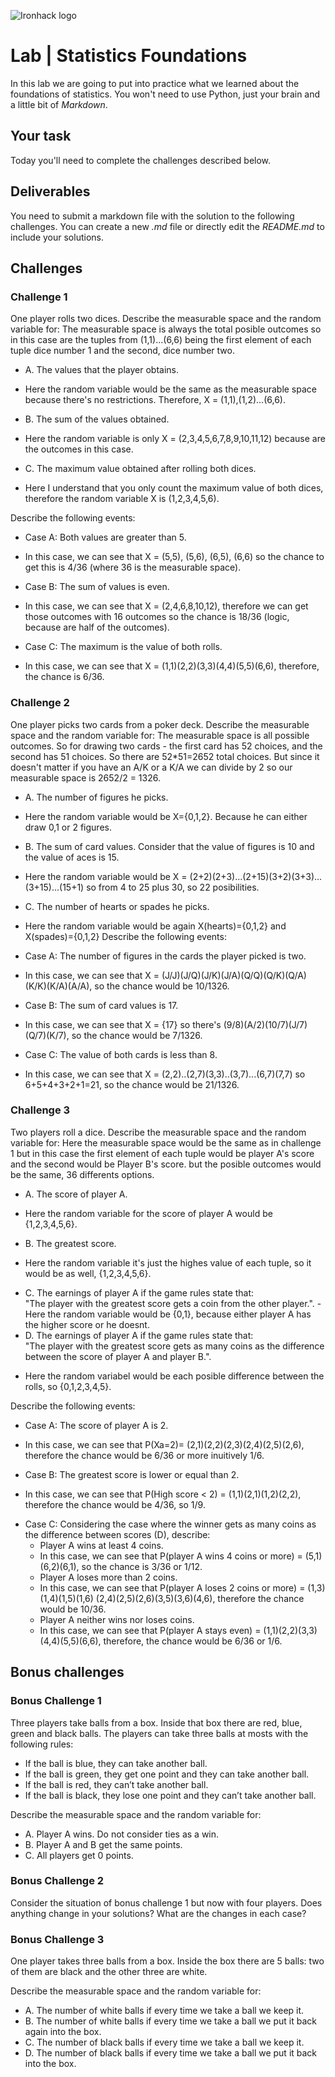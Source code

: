 ![Ironhack logo](https://i.imgur.com/1QgrNNw.png)

# Lab | Statistics Foundations
In this lab we are going to put into practice what we learned about the foundations of statistics. You won't need to use Python, just your brain and a little bit of *Markdown*. 

## Your task
Today you'll need to complete the challenges described below.

## Deliverables
You need to submit a markdown file with the solution to the following challenges. You can create a new *.md* file or directly edit the *README.md* to include your solutions.

## Challenges
### Challenge 1
One player rolls two dices. Describe the measurable space and the random variable for:
The measurable space is always the total posible outcomes so in this case are the tuples from (1,1)...(6,6) being the first element of each tuple dice number 1 and the second, dice number two.
* A. The values that the player obtains. 
- Here the random variable would be the same as the measurable space because there's no restrictions. Therefore, X = (1,1),(1,2)...(6,6).
* B. The sum of the values obtained.
- Here the random variable is only X = (2,3,4,5,6,7,8,9,10,11,12) because are the outcomes in this case.
* C. The maximum value obtained after rolling both dices.
- Here I understand that you only count the maximum value of both dices, therefore the random variable X is (1,2,3,4,5,6).

Describe the following events:
* Case A: Both values are greater than 5.
- In this case, we can see that X = (5,5), (5,6), (6,5), (6,6) so the chance to get this is 4/36 (where 36 is the measurable space).
* Case B: The sum of values is even.
- In this case, we can see that X = (2,4,6,8,10,12), therefore we can get those outcomes with 16 outcomes so the chance is 18/36 (logic, because are half of the outcomes).
* Case C: The maximum is the value of both rolls.
- In this case, we can see that X = (1,1)(2,2)(3,3)(4,4)(5,5)(6,6), therefore, the chance is 6/36.

### Challenge 2
One player picks two cards from a poker deck. Describe the measurable space and the random variable for:
The measurable space is all possible outcomes. So for drawing two cards - the first card has 52 choices, and the second has 51 choices. So there are 52*51=2652 total choices. But since it doesn't matter if you have an A/K or a K/A we can divide by 2 so our measurable space is 2652/2 = 1326.
* A. The number of figures he picks.
- Here the random variable would be X={0,1,2}. Because he can either draw 0,1 or 2 figures.
* B. The sum of card values. Consider that the value of figures is 10 and the value of aces is 15.
- Here the random variable would be X = (2+2)(2+3)...(2+15)(3+2)(3+3)...(3+15)...(15+1) so from 4 to 25 plus 30, so 22 posibilities.
* C. The number of hearts or spades he picks.
- Here the random variable would be again X(hearts)={0,1,2} and X(spades)={0,1,2}
Describe the following events:
* Case A: The number of figures in the cards the player picked is two.
- In this case, we can see that X = (J/J)(J/Q)(J/K)(J/A)(Q/Q)(Q/K)(Q/A)(K/K)(K/A)(A/A), so the chance would be 10/1326. 
* Case B: The sum of card values is 17.
- In this case, we can see that X = {17} so there's (9/8)(A/2)(10/7)(J/7)(Q/7)(K/7), so the chance would be 7/1326.
* Case C: The value of both cards is less than 8.
- In this case, we can see that X = (2,2)..(2,7)(3,3)..(3,7)...(6,7)(7,7) so 6+5+4+3+2+1=21, so the chance would be 21/1326.

### Challenge 3
Two players roll a dice. Describe the measurable space and the random variable for:
Here the measurable space would be the same as in challenge 1 but in this case the first element of each tuple would be player A's score and the second would be Player B's score.
but the posible outcomes would be the same, 36 differents options.

* A. The score of player A.
- Here the random variable for the score of player A would be {1,2,3,4,5,6}.
* B. The greatest score.
- Here the random variable it's just the highes value of each tuple, so it would be as well, {1,2,3,4,5,6}.
* C. The earnings of player A if the game rules state that:  
"The player with the greatest score gets a coin from the other player.".
-Here the random variable would be {0,1}, because either player A has the higher score or he doesnt.
* D. The earnings of player A if the game rules state that:  
"The player with the greatest score gets as many coins as the difference between the score of player A and player B.". 
- Here the random variabel would be each posible difference between the rolls, so {0,1,2,3,4,5}.

Describe the following events:
* Case A: The score of player A is 2.
- In this case, we can see that P(Xa=2)= (2,1)(2,2)(2,3)(2,4)(2,5)(2,6), therefore the chance would be 6/36 or more inuitively 1/6.
* Case B: The greatest score is lower or equal than 2.
- In this case, we can see that P(High score < 2) = (1,1)(2,1)(1,2)(2,2), therefore the chance would be 4/36, so 1/9.
* Case C: Considering the case where the winner gets as many coins as the difference between scores (D), describe: 
  * Player A wins at least 4 coins.
  - In this case, we can see that P(player A wins 4 coins or more) = (5,1)(6,2)(6,1), so the chance is 3/36 or 1/12.
  * Player A loses more than 2 coins.
  - In this case, we can see that P(player A loses 2 coins or more) = (1,3)(1,4)(1,5)(1,6)   (2,4)(2,5)(2,6)(3,5)(3,6)(4,6), therefore the chance would be 10/36.
  * Player A neither wins nor loses coins.
  - In this case, we can see that P(player A stays even) = (1,1)(2,2)(3,3)(4,4)(5,5)(6,6),   therefore, the chance would be 6/36 or 1/6.

## Bonus challenges
### Bonus Challenge 1
Three players take balls from a box. Inside that box there are red, blue, green and black balls. The players can take three balls at mosts with the following rules:

* If the ball is blue, they can take another ball.
* If the ball is green, they get one point and they can take another ball.
* If the ball is red, they can’t take another ball.
* If the ball is black, they lose one point and they can’t take another ball.

Describe the measurable space and the random variable for:
* A. Player A wins. Do not consider ties as a win.
* B. Player A and B get the same points.
* C. All players get 0 points.

### Bonus Challenge 2
Consider the situation of bonus challenge 1 but now with four players. Does anything change in your solutions? What are the changes in each case?

### Bonus Challenge 3
One player takes three balls from a box. Inside the box there are 5 balls: two of them are black and the other three are white. 

Describe the measurable space and the random variable for:
* A. The number of white balls if every time we take a ball we keep it.
* B. The number of white balls if every time we take a ball we put it back again into the box.
* C. The number of black balls if every time we take a ball we keep it.
* D. The number of black balls if every time we take a ball we put it back into the box.